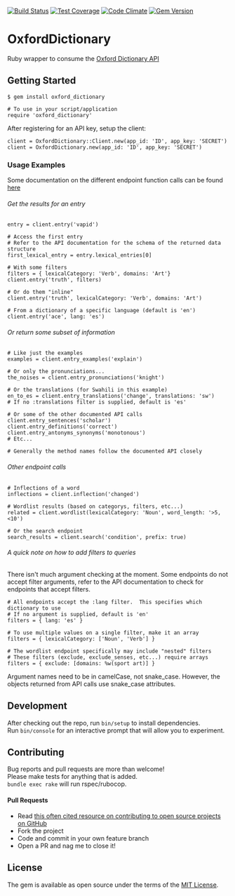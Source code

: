 [![Build Status](https://travis-ci.org/swcraig/oxford-dictionary.svg?branch=master)](https://travis-ci.org/swcraig/oxford-dictionary)
[![Test Coverage](https://codeclimate.com/github/swcraig/oxford-dictionary/badges/coverage.svg)](https://codeclimate.com/github/swcraig/oxford-dictionary/coverage)
[![Code Climate](https://codeclimate.com/github/swcraig/oxford-dictionary/badges/gpa.svg)](https://codeclimate.com/github/swcraig/oxford-dictionary)
[![Gem Version](https://badge.fury.io/rb/oxford_dictionary.svg)](https://badge.fury.io/rb/oxford_dictionary)
# OxfordDictionary

Ruby wrapper to consume the [Oxford Dictionary API](https://developer.oxforddictionaries.com/documentation)

## Getting Started

    $ gem install oxford_dictionary

    # To use in your script/application
    require 'oxford_dictionary'

After registering for an API key, setup the client:

    client = OxfordDictionary::Client.new(app_id: 'ID', app_key: 'SECRET')
    client = OxfordDictionary.new(app_id: 'ID', app_key: 'SECRET')

### Usage Examples
Some documentation on the different endpoint function calls can be found [here](http://rubydoc.info/gems/oxford_dictionary/OxfordDictionary/Endpoints)


###### Get the results for an entry

    entry = client.entry('vapid')

    # Access the first entry
    # Refer to the API documentation for the schema of the returned data structure
    first_lexical_entry = entry.lexical_entries[0]

    # With some filters
    filters = { lexicalCategory: 'Verb', domains: 'Art'}
    client.entry('truth', filters)

    # Or do them "inline"
    client.entry('truth', lexicalCategory: 'Verb', domains: 'Art')

    # From a dictionary of a specific language (default is 'en')
    client.entry('ace', lang: 'es')

###### Or return some subset of information

    # Like just the examples
    examples = client.entry_examples('explain')

    # Or only the pronunciations...
    the_noises = client.entry_pronunciations('knight')

    # Or the translations (for Swahili in this example)
    en_to_es = client.entry_translations('change', translations: 'sw')
    # If no :translations filter is supplied, default is 'es'

    # Or some of the other documented API calls
    client.entry_sentences('scholar')
    client.entry_definitions('correct')
    client.entry_antonyms_synonyms('monotonous')
    # Etc...

    # Generally the method names follow the documented API closely

###### Other endpoint calls

    # Inflections of a word
    inflections = client.inflection('changed')

    # Wordlist results (based on categorys, filters, etc...)
    related = client.wordlist(lexicalCategory: 'Noun', word_length: '>5,<10')

    # Or the search endpoint
    search_results = client.search('condition', prefix: true)

###### A quick note on how to add filters to queries
There isn't much argument checking at the moment.  Some endpoints do not accept filter arguments, refer to the API documentation to check for endpoints that accept filters.  

    # All endpoints accept the :lang filter.  This specifies which dictionary to use
    # If no argument is supplied, default is 'en'
    filters = { lang: 'es' }

    # To use multiple values on a single filter, make it an array
    filters = { lexicalCategory: ['Noun', 'Verb'] }

    # The wordlist endpoint specifically may include "nested" filters
    # These filters (exclude, exclude_senses, etc...) require arrays
    filters = { exclude: [domains: %w(sport art)] }

Argument names need to be in camelCase, not snake_case. However, the objects returned from API calls use snake_case attributes.

## Development

After checking out the repo, run `bin/setup` to install dependencies.      
Run `bin/console` for an interactive prompt that will allow you to experiment.

## Contributing

Bug reports and pull requests are more than welcome!   
Please make tests for anything that is added.    
`bundle exec rake` will run rspec/rubocop.

#### Pull Requests
  - Read [this often cited resource on contributing to open source projects on GitHub](https://gun.io/blog/how-to-github-fork-branch-and-pull-request)
  - Fork the project
  - Code and commit in your own feature branch
  - Open a PR and nag me to close it!

## License

The gem is available as open source under the terms of the [MIT License](http://opensource.org/licenses/MIT).

